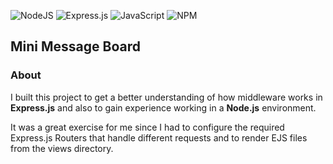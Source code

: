 ![NodeJS](https://img.shields.io/badge/node.js-6DA55F?style=for-the-badge&logo=node.js&logoColor=white) ![Express.js](https://img.shields.io/badge/express.js-%23404d59.svg?style=for-the-badge&logo=express&logoColor=%2361DAFB) ![JavaScript](https://img.shields.io/badge/javascript-%23323330.svg?style=for-the-badge&logo=javascript&logoColor=%23F7DF1E) ![NPM](https://img.shields.io/badge/NPM-%23CB3837.svg?style=for-the-badge&logo=npm&logoColor=white)
  
## Mini Message Board

### About

I built this project to get a better understanding of how middleware works in **Express.js** and also to gain experience working in a **Node.js** environment.

It was a great exercise for me since I had to configure the required Express.js Routers that handle different requests and to render EJS files from the views directory.
